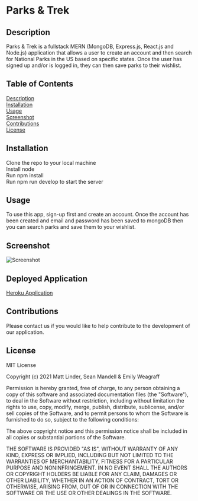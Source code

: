 # Parks & Trek

## Description

Parks & Trek is a fullstack MERN (MongoDB, Express.js, React.js and Node.js) application that allows a user to create an account and then search for National Parks in the US based on specific states. Once the user has signed up and/or is logged in, they can then save parks to their wishlist.

## Table of Contents

[Description](#description)
</br>
[Installation](#installation)
</br>
[Usage](#usage)
</br>
[Screenshot](#screenshot)
</br>
[Contributions](#contributions)
</br>
[License](#license)

## Installation

Clone the repo to your local machine
</br>
Install node
</br>
Run npm install
</br>
Run npm run develop to start the server

## Usage

To use this app, sign-up first and create an account. Once the account has been created and email and password has been saved to mongoDB then you can search parks and save them to your wishlist.

## Screenshot

![Screenshot](./client/src/images/Parks&Trek.png)

## Deployed Application

[Heroku Application](https://boiling-ridge-37586.herokuapp.com/)

## Contributions

Please contact us if you would like to help contribute to the development of our application.

## License

MIT License

Copyright (c) 2021 Matt Linder, Sean Mandell & Emily Weagraff

Permission is hereby granted, free of charge, to any person obtaining a copy
of this software and associated documentation files (the "Software"), to deal
in the Software without restriction, including without limitation the rights
to use, copy, modify, merge, publish, distribute, sublicense, and/or sell
copies of the Software, and to permit persons to whom the Software is
furnished to do so, subject to the following conditions:

The above copyright notice and this permission notice shall be included in all
copies or substantial portions of the Software.

THE SOFTWARE IS PROVIDED "AS IS", WITHOUT WARRANTY OF ANY KIND, EXPRESS OR
IMPLIED, INCLUDING BUT NOT LIMITED TO THE WARRANTIES OF MERCHANTABILITY,
FITNESS FOR A PARTICULAR PURPOSE AND NONINFRINGEMENT. IN NO EVENT SHALL THE
AUTHORS OR COPYRIGHT HOLDERS BE LIABLE FOR ANY CLAIM, DAMAGES OR OTHER
LIABILITY, WHETHER IN AN ACTION OF CONTRACT, TORT OR OTHERWISE, ARISING FROM,
OUT OF OR IN CONNECTION WITH THE SOFTWARE OR THE USE OR OTHER DEALINGS IN THE
SOFTWARE.
